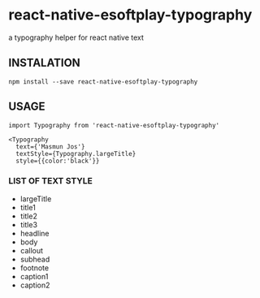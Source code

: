 # react-native-esoftplay-typography
a typography helper for react native text

## INSTALATION
```
npm install --save react-native-esoftplay-typography
```
## USAGE
```
import Typography from 'react-native-esoftplay-typography'

<Typography
  text={'Masmun Jos'}
  textStyle={Typography.largeTitle}
  style={{color:'black'}}
```
### LIST OF TEXT STYLE
- largeTitle
- title1
- title2
- title3
- headline
- body
- callout
- subhead
- footnote
- caption1
- caption2

